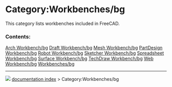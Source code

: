 # Category:Workbenches/bg
This category lists workbenches included in FreeCAD.

### Contents:

    
  [Arch Workbench/bg](Arch_Workbench/bg.md)                 [Draft Workbench/bg](Draft_Workbench/bg.md)       [Mesh Workbench/bg](Mesh_Workbench/bg.md)
  [PartDesign Workbench/bg](PartDesign_Workbench/bg.md)     [Robot Workbench/bg](Robot_Workbench/bg.md)       [Sketcher Workbench/bg](Sketcher_Workbench/bg.md)
  [Spreadsheet Workbench/bg](Spreadsheet_Workbench/bg.md)   [Surface Workbench/bg](Surface_Workbench/bg.md)   [TechDraw Workbench/bg](TechDraw_Workbench/bg.md)
  [Web Workbench/bg](Web_Workbench/bg.md)                   [Workbenches/bg](Workbenches/bg.md)



---
![](images/Right_arrow.png) [documentation index](../README.md) > Category:Workbenches/bg
